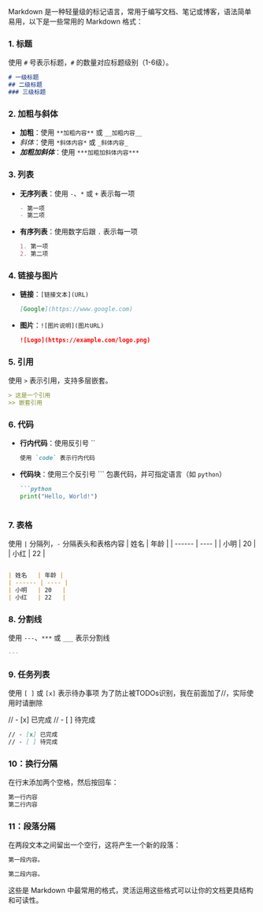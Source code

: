 Markdown 是一种轻量级的标记语言，常用于编写文档、笔记或博客，语法简单易用，以下是一些常用的 Markdown 格式：

### 1. 标题
使用 `#` 号表示标题，`#` 的数量对应标题级别（1-6级）。
```markdown
# 一级标题
## 二级标题
### 三级标题
```

### 2. 加粗与斜体
- **加粗**：使用 `**加粗内容**` 或 `__加粗内容__`
- *斜体*：使用 `*斜体内容*` 或 `_斜体内容_`
- ***加粗加斜体***：使用 `***加粗加斜体内容***`

### 3. 列表
- **无序列表**：使用 `-`、`*` 或 `+` 表示每一项
  ```markdown
  - 第一项
  - 第二项
  ```

- **有序列表**：使用数字后跟 `.` 表示每一项
  ```markdown
  1. 第一项
  2. 第二项
  ```

### 4. 链接与图片
- **链接**：`[链接文本](URL)`
  ```markdown
  [Google](https://www.google.com)
  ```

- **图片**：`![图片说明](图片URL)`
  ```markdown
  ![Logo](https://example.com/logo.png)
  ```

### 5. 引用
使用 `>` 表示引用，支持多层嵌套。
```markdown
> 这是一个引用
>> 嵌套引用
```

### 6. 代码
- **行内代码**：使用反引号 ``
  ```markdown
  使用 `code` 表示行内代码
  ```

- **代码块**：使用三个反引号 ``` 包裹代码，并可指定语言（如 `python`）
  ```markdown
  ```python
  print("Hello, World!")
  ```
  ```

### 7. 表格
使用 `|` 分隔列，`-` 分隔表头和表格内容
| 姓名   | 年龄 |
| ------ | ---- |
| 小明   | 20   |
| 小红   | 22   |
```markdown

| 姓名   | 年龄 |
| ------ | ---- |
| 小明   | 20   |
| 小红   | 22   |

```


### 8. 分割线
使用 `---`、`***` 或 `___` 表示分割线
```markdown
---
```

### 9. 任务列表
使用 `[ ]` 或 `[x]` 表示待办事项
为了防止被TODOs识别，我在前面加了//，实际使用时请删除

// - [x] 已完成
// - [ ] 待完成
```markdown
// - [x] 已完成
// - [ ] 待完成
```

### 10：换行分隔
在行末添加两个空格，然后按回车：
```markdown
第一行内容  
第二行内容
```

### 11：段落分隔
在两段文本之间留出一个空行，这将产生一个新的段落：
```markdown
第一段内容。

第二段内容。
```

这些是 Markdown 中最常用的格式，灵活运用这些格式可以让你的文档更具结构和可读性。
